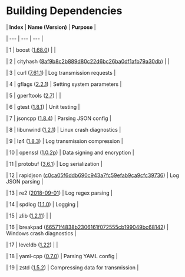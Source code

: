 # Building Dependencies

| **Index** | **Name (Version)**                                                                                                                               | **Purpose**     |

| --- | ---                                                                                                                                                | ---             |

| 1   | boost ([1.68.0](https://www.boost.org/users/history/version_1_68_0.html))                                                                                   |                  |

| 2   | cityhash ([8af9b8c2b889d80c22d6bc26ba0df1afb79a30db](https://github.com/google/cityhash/tree/8af9b8c2b889d80c22d6bc26ba0df1afb79a30db))    |                  |

| 3   | curl ([7.61.1](https://curl.se/download/))                                                                                                      | Log transmission requests |

| 4   | gflags ([2.2.1](https://github.com/gflags/gflags/releases/tag/v2.2.1))                                                                                 | Setting system parameters |

| 5   | gperftools ([2.7](https://github.com/gperftools/gperftools/releases/tag/gperftools-2.7))                                                               |                  |

| 6   | gtest ([1.8.1](https://github.com/google/googletest/releases/tag/release-1.8.1))                                                                       | Unit testing      |

| 7   | jsoncpp ([1.8.4](https://github.com/open-source-parsers/jsoncpp/releases/tag/1.8.4))                                                                   | Parsing JSON config |

| 8   | libunwind ([1.2.1](https://github.com/libunwind/libunwind/releases/tag/v1.2.1))                                                                          | Linux crash diagnostics |

| 9   | lz4 ([1.8.3](https://github.com/lz4/lz4/releases/tag/v1.8.3))                                                                                       | Log transmission compression |

| 10  | openssl ([1.0.2p](https://www.openssl.org/source/old/1.0.2/))                                                                                     | Data signing and encryption |

| 11  | protobuf ([3.6.1](https://github.com/protocolbuffers/protobuf/releases/tag/v3.6.1))                                                                   | Log serialization |

| 12  | rapidjson ([c0ca05f6ddb690c943a7fc59efab9ca9cfc39736](https://github.com/Tencent/rapidjson/tree/c0ca05f6ddb690c943a7fc59efab9ca9cfc39736)) | Log JSON parsing |

| 13  | re2 ([2018-09-01](https://github.com/google/re2/releases/tag/2018-09-01))                                                                             | Log regex parsing |

| 14  | spdlog ([1.1.0](https://github.com/gabime/spdlog/releases/tag/v1.1.0))                                                                               | Logging            |

| 15  | zlib ([1.2.11](https://github.com/madler/zlib/releases/tag/v1.2.11))                                                                                 |                  |

| 16  | breakpad ([66571f4838b2306161f072555cb199049bc68142](https://github.com/google/breakpad/tree/66571f4838b2306161f072555cb199049bc68142)) | Windows crash diagnostics |

| 17  | leveldb ([1.22](https://github.com/google/leveldb/releases/tag/1.22))                                                                                 |                  |

| 18  | yaml-cpp ([0.7.0](https://github.com/jbeder/yaml-cpp/releases/tag/yaml-cpp-0.7.0))                                                                   | Parsing YAML config |

| 19  | zstd ([1.5.2](https://github.com/facebook/zstd/releases/tag/v1.5.2)) | Compressing data for transmission |
